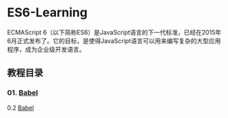 # ES6-Learning

ECMAScript 6（以下简称ES6）是JavaScript语言的下一代标准，已经在2015年6月正式发布了。它的目标，是使得JavaScript语言可以用来编写复杂的大型应用程序，成为企业级开发语言。

## 教程目录
### 01. [Babel](./docs/01-babel.md)
0.2 [Babel](docs/01-babel.md)
